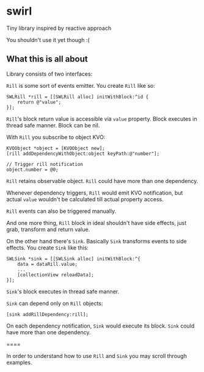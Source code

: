 # swirl
Tiny library inspired by reactive approach

You shouldn't use it yet though :(

## What this is all about
Library consists of two interfaces:

`Rill` is some sort of events emitter. You create `Rill` like so:

```obj-c
SWLRill *rill = [[SWLRill alloc] initWithBlock:^id {
    return @"value";
}];
```

`Rill`'s block return value is accessible via `value` property. Block executes in thread safe manner. Block can be nil.
 
With `Rill` you subscribe to object KVO:

```obj-c
KVOObject *object = [KVOObject new];
[rill addDependencyWithObject:object keyPath:@"number"];

// Trigger rill notification
object.number = @0;
```

`Rill` retains observable object. `Rill` could have more than one dependency.

Whenever dependency triggers, `Rill` would emit KVO notification, but actual `value` wouldn't be calculated till actual property access.

`Rill` events can also be triggered manually.

And one more thing, `Rill` block in ideal shouldn't have side effects, just grab, transform and return value.

On the other hand there's `Sink`. Basically `Sink` transforms events to side effects. You create `Sink` like this:

```obj-c
SWLSink *sink = [[SWLSink alloc] initWithBlock:^{
    data = dataRill.value;
    ...
    [collectionView reloadData];
}];
```

`Sink`'s block executes in thread safe manner.

`Sink` can depend only on `Rill` objects: 

```obj-c
[sink addRillDependency:rill];
```

On each dependency notification, `Sink` would execute its block. `Sink` could have more than one dependency.

====

In order to understand how to use `Rill` and `Sink` you may scroll through examples.
